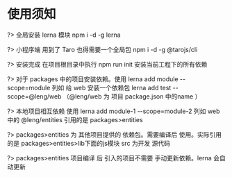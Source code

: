 # 使用须知
?> 全局安装 lerna 模块 npm i -d -g lerna <br/>
 
?> 小程序端 用到了 Taro 也得需要一个全局包  npm i -d -g @tarojs/cli<br/>
 
?> 安装完成 在项目根目录中执行 npm run init 安装当前工程下的所有依赖<br/>
 
?> 对于 packages 中的项目安装依赖。使用  lerna add module --scope=module 列如 给 web 安装一个依赖包 lerna add test --scope=@leng/web  （@leng/web  为 项目 package.json 中的name ）<br/>
 
?> 本地项目相互依赖 使用 lerna add module-1 --scope=module-2  列如 web 中的 @leng/entities 引用的是 packages>entities<br/>
 
?> packages>entities 为 其他项目提供的 依赖包。需要编译后 使用。实际引用的是 packages>entities>lib下面的js模块 src 为开发 源代码<br/>
 
?> packages>entities 项目编译 后 引入的项目不需要 手动更新依赖。lerna 会自动更新<br/>
 